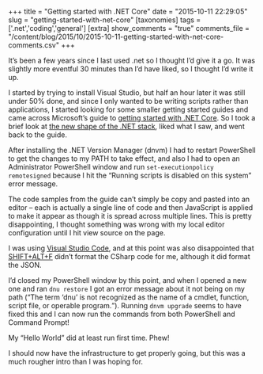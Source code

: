 +++
title = "Getting started with .NET Core"
date = "2015-10-11 22:29:05"
slug = "getting-started-with-net-core"
[taxonomies]
tags = ['.net','coding','general']
[extra]
show_comments = "true"
comments_file = "/content/blog/2015/10/2015-10-11-getting-started-with-net-core-comments.csv"
+++

It’s been a few years since I last used .net so I thought I’d give it a go. It was slightly more eventful 30 minutes than I’d have liked, so I thought I’d write it up.

I started by trying to install Visual Studio, but half an hour later it was still under 50% done, and since I only wanted to be writing scripts rather than applications, I started looking for some smaller getting started guides and came across Microsoft’s guide to [getting started with .NET Core](https://dotnet.github.io/core/getting-started/). So I took a brief look at [the new shape of the .NET stack](https://dotnet.github.io/core/about/overview.html), liked what I saw, and went back to the guide.

After installing the .NET Version Manager (dnvm) I had to restart PowerShell to get the changes to my PATH to take effect, and also I had to open an Administrator PowerShell window and run `set-executionpolicy remotesigned` because I hit the <q>Running scripts is disabled on this system</q> error message.

The code samples from the guide can’t simply be copy and pasted into an editor – each is actually a single line of code and then JavaScript is applied to make it appear as though it is spread across multiple lines. This is pretty disappointing, I thought something was wrong with my local editor configuration until I hit view source on the page.

I was using [Visual Studio Code](https://code.visualstudio.com/), and at this point was also disappointed that [SHIFT+ALT+F](https://code.visualstudio.com/Docs/editor/keybindings) didn’t format the CSharp code for me, although it did format the JSON.

I’d closed my PowerShell window by this point, and when I opened a new one and ran `dnu restore` I got an error message about it not being on my path (<q>The term ‘dnu’ is not recognized as the name of a cmdlet, function, script file, or operable program.</q>). Running `dnvm upgrade` seems to have fixed this and I can now run the commands from both PowerShell and Command Prompt!

My “Hello World” did at least run first time. Phew!

I should now have the infrastructure to get properly going, but this was a much rougher intro than I was hoping for.
